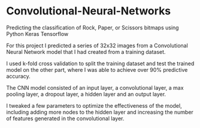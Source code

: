 # Convolutional-Neural-Networks
Predicting the classification of Rock, Paper, or Scissors bitmaps using Python Keras Tensorflow

For this project I predicted a series of 32x32 images from a Convolutional Neural Network model that I had created from a training dataset.  

I used k-fold cross validation to split the training dataset and test the trained model on the other part, 
where I was able to achieve over 90% predictive accuracy.

The CNN model consisted of an input layer, a convolutional layer, a max pooling layer, a dropout layer, a hidden layer and an output layer.

I tweaked a few parameters to optimize the effectiveness of the model, 
including adding more nodes to the hidden layer and increasing the number of features generated in the convolutional layer.
